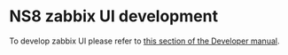# NS8 zabbix UI development

To develop zabbix UI please refer to [this section of the Developer manual](https://nethserver.github.io/ns8-core/ui/modules/#module-ui-development).
